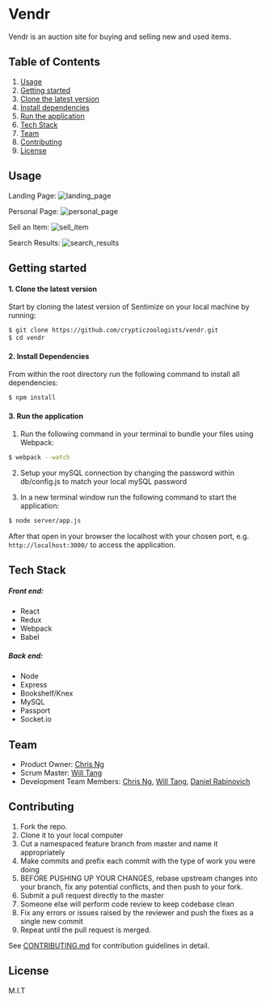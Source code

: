 # Vendr

  Vendr is an auction site for buying and selling new and used items.

## Table of Contents
1. [Usage](#Usage)
2. [Getting started](#Getting-Started)
  1. [Clone the latest version](#Installing-Dependencies)
  2. [Install dependencies](#Installing-Dependencies)
  3. [Run the application](#Run-Application)
3. [Tech Stack](#Tech-Stack)
4. [Team](#Team)
5. [Contributing](#Contributing)
6. [License](#License)

## Usage

Landing Page:
![landing_page](https://raw.githubusercontent.com/crypticzoologists/vendr/master/landing_page.png)

Personal Page:
![personal_page](https://raw.githubusercontent.com/crypticzoologists/vendr/master/personal_page.png)

Sell an Item:
![sell_item](https://raw.githubusercontent.com/crypticzoologists/vendr/master/sell_item.png)

Search Results:
![search_results](https://raw.githubusercontent.com/crypticzoologists/vendr/master/search_results.png)

## Getting started

#### 1. Clone the latest version

  Start by cloning the latest version of Sentimize on your local machine by running:

  ```sh
  $ git clone https://github.com/crypticzoologists/vendr.git
  $ cd vendr
  ```

#### 2. Install Dependencies
  From within the root directory run the following command to install all dependencies:

  ```sh
  $ npm install
  ```

#### 3. Run the application

  1. Run the following command in your terminal to bundle your files using Webpack:

  ```sh
  $ webpack --watch
  ```

  2. Setup your mySQL connection by changing the password within db/config.js to match your local mySQL password

  3. In a new terminal window run the following command to start the application:

  ```sh
  $ node server/app.js
  ```

  After that open in your browser the localhost with your chosen port, e.g. ``` http://localhost:3000/ ``` to access the application.

## Tech Stack

##### Front end:
- React
- Redux
- Webpack
- Babel

##### Back end:
- Node
- Express
- Bookshelf/Knex
- MySQL
- Passport
- Socket.io

<!-- ## Directory Layout
```
├── /env/                       # Environment variables
├── /node_modules/              # 3rd-party libraries and utilities
├── /client/                    # Client source code
│   ├── /build/                 # Build file produced with Browserify
│   ├── /components/            # React components
│     ├── /home-view/           # Home view components
│     ├── /main-layout/         # Main Layout components
│     ├── /record-view/         # Record view components
│     ├── /report-view/         # Reporting view components
│     ├── /App.jsx/             # Main React App
│   ├── /lib/                   # Lib files, e.g. from FACE API
│   ├── /style/                 # CSS Style files
│   ├── /index.jsx              # Index file to attach React to DOM
├── /server/                    # Server source code
│   ├── /config/                # Initial server config files
│   ├── /controllers/           # Controllers for database interaction
│   ├── /lib/                   # Lib for util functions
│   ├── /models/                # Data models
│   ├── /routes/                # Routes for incoming GET and POST requests
│   ├── /views/                 # Jade templating views
│   └── /server.js              # Server-side startup script
├── /test/                      # Server and client side tests
│   ├── /client/                # Client side tests
│   ├── /server/                # Server side tests
|   ├── /data/                  # Holds seed & dummy data
└── package.json                # List of 3rd party libraries and utilities to be installed
└── .babelrc                    # Babel presets
└── .eslintrc                   # ESLint settings
``` -->

## Team
  - Product Owner:            [Chris Ng](https://github.com/chrisng93)
  - Scrum Master:             [Will Tang](https://github.com/willwtang)
  - Development Team Members: [Chris Ng](https://github.com/chrisng93), [Will Tang](https://github.com/willwtang), [Daniel Rabinovich](https://github.com/Drabin)

## Contributing

  1. Fork the repo.
  2. Clone it to your local computer
  3. Cut a namespaced feature branch from master and name it appropriately
  4. Make commits and prefix each commit with the type of work you were doing
  5. BEFORE PUSHING UP YOUR CHANGES, rebase upstream changes into your branch, fix any potential conflicts, and then push to your fork.
  6. Submit a pull request directly to the master
  7. Someone else will perform code review to keep codebase clean
  8. Fix any errors or issues raised by the reviewer and push the fixes as a single new commit
  9. Repeat until the pull request is merged.

See [CONTRIBUTING.md](CONTRIBUTING.md) for contribution guidelines in detail.

## License

M.I.T
